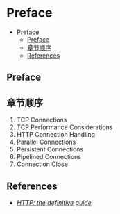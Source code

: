 # Preface


<!-- TOC -->

- [Preface](#preface)
    - [Preface](#preface-1)
    - [章节顺序](#章节顺序)
    - [References](#references)

<!-- /TOC -->


## Preface


## 章节顺序
1. TCP Connections
2. TCP Performance Considerations
3. HTTP Connection Handling
4. Parallel Connections
5. Persistent Connections
6. Pipelined Connections
7. Connection Close



## References
* [*HTTP: the definitive guide*](https://book.douban.com/subject/1440226/)